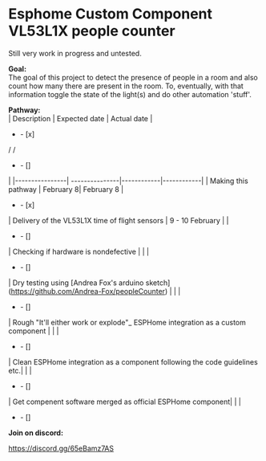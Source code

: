 # Esphome Custom Component VL53L1X people counter
Still very work in progress and untested.

**Goal:** <br/>
The goal of this project to detect the presence of people in a room and also count how many there are present in the room. To, eventually, with that information toggle the state of the light(s) and do other automation 'stuff'.

**Pathway:** <br/>
| Description     |  Expected date  | Actual date  | <ul><li>- [x] </li></ul> / / <ul><li>- [] </li></ul>  | 
|----------------| ---------------|------------|------------|
| Making this pathway | February 8| February 8 | <ul><li>- [x] </li></ul> 
| Delivery of the VL53L1X time of flight sensors | 9 - 10 February | |  <ul><li>- [] </li></ul> 
| Checking if hardware is nondefective | | |  <ul><li>- [] </li></ul> 
| Dry testing using [Andrea Fox's arduino sketch] (https://github.com/Andrea-Fox/peopleCounter) |  | |  <ul><li>- [] </li></ul> 
| Rough "It'll either work or explode"_ ESPHome integration as a custom component | | |  <ul><li>- [] </li></ul> 
| Clean ESPHome integration as a component following the code guidelines etc.| | |  <ul><li>- [] </li></ul> 
| Get compenent software merged as official ESPHome component|  | |  <ul><li>- [] </li></ul> 

**Join on discord:** <br/>

https://discord.gg/65eBamz7AS

